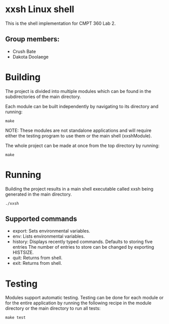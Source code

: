 # xxsh Linux shell
This is the shell implementation for CMPT 360 Lab 2.

## Group members:
- Crush Bate
- Dakota Doolaege

# Building
The project is divided into multiple modules which can be found in the
subdirectories of the main directory.

Each module can be built independently by navigating to its directory and running:

```
make
```

NOTE: These modules are not standalone applications and will require either the
testing program to use them or the main shell (xxshModule).

The whole project can be made at once from the top directory by running: 

```
make
```

# Running
Building the project results in a main shell executable called xxsh being
generated in the main directory.

```
./xxsh
```

## Supported commands
- export:     Sets environmental variables.
- env:        Lists environmental variables.
- history:    Displays recently typed commands. Defaults to storing five entries
            The number of entries to store can be changed by exporting
            HISTSIZE.
- quit:       Returns from shell.
- exit:       Returns from shell.

# Testing
Modules support automatic testing. Testing can be done for each module or for
the entire application by running the following recipe in the module directory
or the main directory to run all tests:

```
make test
```

